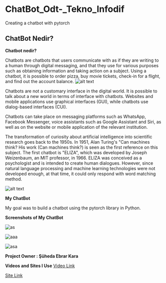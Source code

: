# ChatBot_Odt-_Tekno_Infodif
Creating a chatbot with pytorch

## ChatBot Nedir? ##

**Chatbot nedir?** 

Chatbots are chatbots that users communicate with as if they are writing to a human through digital messaging, and that they use for various purposes such as obtaining information and taking action on a subject. Using a chatbot, it is possible to order pizza, buy movie tickets, check-in for a flight, and find out the account balance.
![alt text](https://blog.adgager.com/wp-content/uploads/2021/04/chatbot.png)

Chatbots are not a customary interface in the digital world. It is possible to talk about a new world in terms of interface with chatbots. Websites and mobile applications use graphical interfaces (GUI), while chatbots use dialog-based interfaces (CUI).

 Chatbots can take place on messaging platforms such as WhatsApp, Facebook Messenger, voice assistants such as Google Assistant and Siri, as well as on the website or mobile application of the relevant institution.
 
 The transformation of curiosity about artificial intelligence into scientific research goes back to the 1950s. In 1951, Alan Turing's "Can machines think? His work (Can machines think?) is seen as the first reference on this subject. The first chatbot is "ELIZA", which was developed by Joseph Weizenbaum, an MIT professor, in 1966. ELIZA was conceived as a psychologist and is intended to create human dialogues. However, since natural language processing and machine learning technologies were not developed enough, at that time, it could only respond with word matching method.
 
 ![alt text](https://wikiimg.tojsiabtv.com/wikipedia/commons/7/79/ELIZA_conversation.png)
 
 **My ChatBot**
 
 My goal was to build a chatbot using the pytorch library in Python. 

**Screenshots of My ChatBot**

![as](https://user-images.githubusercontent.com/58470092/162901330-53fcffaa-3fe6-42c5-94e2-b31864287321.PNG)

![aaa](https://user-images.githubusercontent.com/58470092/162901219-394e4bfb-38ae-430c-89a1-044e8cbf60a2.PNG)

![asa](https://user-images.githubusercontent.com/58470092/162901414-1a9e6922-b660-4869-9014-015b26369702.PNG)



**Project Owner : Şüheda Ebrar Kara**

**Videos and Sites I Use**
[Video Link](https://www.youtube.com/watch?v=RpWeNzfSUHw)


[Site Link](https://www.cbot.ai/tr-blog/chatbot-konusuna-genel-bir-bakis/)

